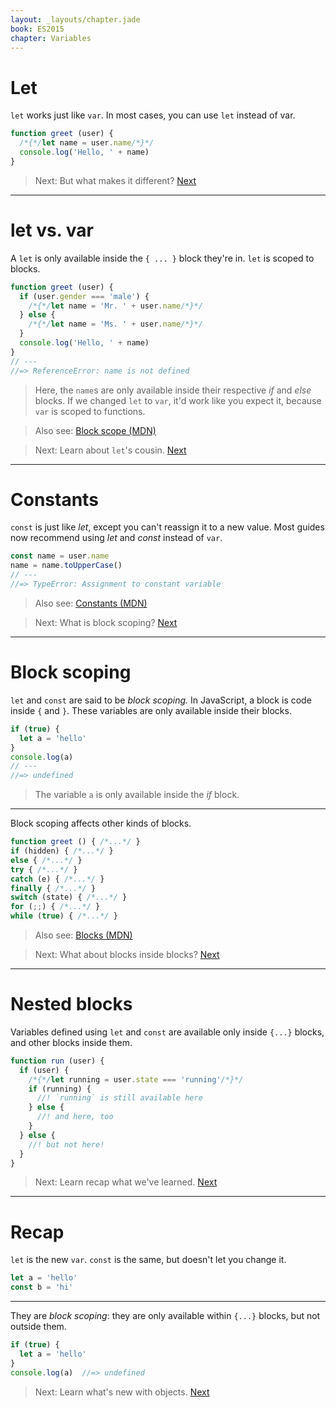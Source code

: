 ```yaml
---
layout: _layouts/chapter.jade
book: ES2015
chapter: Variables
---
```


# Let

`let` works just like `var`. In most cases, you can use `let` instead of var.

```js
function greet (user) {
  /*{*/let name = user.name/*}*/
  console.log('Hello, ' + name)
}
```

> Next: But what makes it different? [Next](#let-vs-var)

* * * * * * * * * * * * * * * * * * * * * * * * * * * * * * * * * * * * * * *

# let vs. var

A `let` is only available inside the `{ ... }` block they're in. `let` is scoped to blocks.

```js
function greet (user) {
  if (user.gender === 'male') {
    /*{*/let name = 'Mr. ' + user.name/*}*/
  } else {
    /*{*/let name = 'Ms. ' + user.name/*}*/
  }
  console.log('Hello, ' + name)
}
// ---
//=> ReferenceError: name is not defined
```

> Here, the `name`s are only available inside their respective *if* and *else* blocks.
> If we changed `let` to `var`, it'd work like you expect it, because `var` is scoped to functions.

<!-- -->

> Also see: [Block scope (MDN)](https://developer.mozilla.org/en-US/docs/Web/JavaScript/Reference/Statements/let)

<!-- -->

> Next: Learn about `let`'s cousin. [Next](#constants)

* * * * * * * * * * * * * * * * * * * * * * * * * * * * * * * * * * * * * * *

# Constants

`const` is just like *let*, except you can't reassign it to a new value.
Most guides now recommend using *let* and *const* instead of `var`.

```js
const name = user.name
name = name.toUpperCase()
// ---
//=> TypeError: Assignment to constant variable
```

> Also see: [Constants (MDN)](https://developer.mozilla.org/en-US/docs/Web/JavaScript/Reference/Statements/const)

<!-- -->

> Next: What is block scoping? [Next](#block-scoping)

* * * * * * * * * * * * * * * * * * * * * * * * * * * * * * * * * * * * * * *

# Block scoping

`let` and `const` are said to be *block scoping.* In JavaScript, a block is code inside `{` and `}`. These variables are only available inside their blocks.

```js
if (true) {
  let a = 'hello'
}
console.log(a)
// ---
//=> undefined
```

> The variable `a` is only available inside the *if* block.

---

Block scoping affects other kinds of blocks.

```js
function greet () { /*...*/ }
if (hidden) { /*...*/ }
else { /*...*/ }
try { /*...*/ }
catch (e) { /*...*/ }
finally { /*...*/ }
switch (state) { /*...*/ }
for (;;) { /*...*/ }
while (true) { /*...*/ }
```

> Also see: [Blocks (MDN)](https://developer.mozilla.org/en-US/docs/Web/JavaScript/Reference/Statements/block)

<!-- -->

> Next: What about blocks inside blocks? [Next](#nested-blocks)

* * * * * * * * * * * * * * * * * * * * * * * * * * * * * * * * * * * * * * *

# Nested blocks

Variables defined using `let` and `const` are available only inside `{...}` blocks, and other blocks inside them.

```js
function run (user) {
  if (user) {
    /*{*/let running = user.state === 'running'/*}*/
    if (running) {
      //! `running` is still available here
    } else {
      //! and here, too
    }
  } else {
    //! but not here!
  }
}
```

> Next: Learn recap what we've learned. [Next](#recap)

* * * * * * * * * * * * * * * * * * * * * * * * * * * * * * * * * * * * * * *

# Recap

`let` is the new `var`. `const` is the same, but doesn't let you change it.

```js
let a = 'hello'
const b = 'hi'
```

---

They are *block scoping*: they are only available within `{...}` blocks, but not outside them.

```js
if (true) {
  let a = 'hello'
}
console.log(a)  //=> undefined
```

> Next: Learn what's new with objects. [Next](objects.html)
